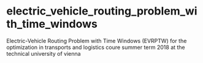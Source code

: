 # electric_vehicle_routing_problem_with_time_windows
Electric-Vehicle Routing Problem with Time Windows (EVRPTW) for the optimization in transports and logistics coure summer term 2018 at the technical university of vienna
